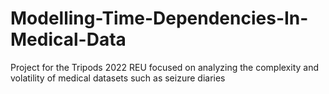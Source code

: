 # Modelling-Time-Dependencies-In-Medical-Data
Project for the Tripods 2022 REU focused on analyzing the complexity and volatility of medical datasets such as seizure diaries

